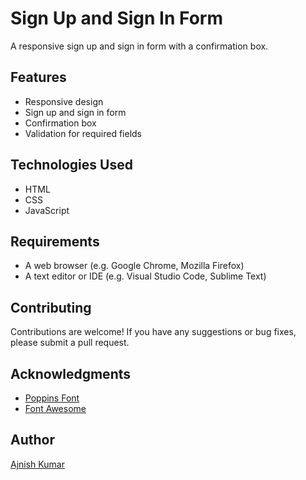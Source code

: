# Sign Up and Sign In Form

A responsive sign up and sign in form with a confirmation box.

## Features

* Responsive design
* Sign up and sign in form
* Confirmation box
* Validation for required fields

## Technologies Used

* HTML
* CSS
* JavaScript

## Requirements

* A web browser (e.g. Google Chrome, Mozilla Firefox)
* A text editor or IDE (e.g. Visual Studio Code, Sublime Text)

## Contributing

Contributions are welcome! If you have any suggestions or bug fixes, please submit a pull request.

## Acknowledgments

* [Poppins Font](https://fonts.google.com/specimen/Poppins)
* [Font Awesome](https://fontawesome.com/)

## Author

[Ajnish Kumar](https://github.com/ajnish-kumar-sahu)